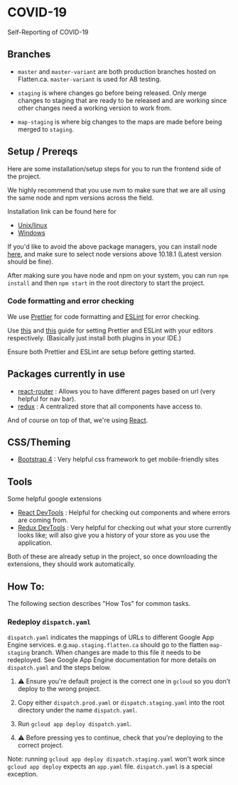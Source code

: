# COVID-19

Self-Reporting of COVID-19

## Branches

- `master` and `master-variant` are both production branches hosted on Flatten.ca. `master-variant` is used for AB testing.

- `staging` is where changes go before being released.
  Only merge changes to staging that are ready to be released and are working since other changes need a working version to work from.

- `map-staging` is where big changes to the maps are made before being merged to `staging`.

## Setup / Prereqs

Here are some installation/setup steps for you to run the frontend side of the project.

We highly recommend that you use nvm to make sure that we are all using the same node and npm versions across the field.

Installation link can be found here for

- [Unix/linux](https://github.com/nvm-sh/nvm)
- [Windows](https://github.com/coreybutler/nvm-windows)

If you'd like to avoid the above package managers, you can install node [here](https://nodejs.org/en/download/releases/), and make sure to select node versions above 10.18.1 (Latest version should be fine).

After making sure you have node and npm on your system, you can run `npm install` and then `npm start` in the root directory to start the project.

### Code formatting and error checking

We use [Prettier](https://prettier.io/) for code formatting and [ESLint](https://eslint.org/) for error checking.

Use [this](https://prettier.io/docs/en/editors.html) and [this](https://eslint.org/docs/user-guide/integrations) guide for setting Prettier and ESLint with your editors respectively. (Basically just install both plugins in your IDE.)

Ensure both Prettier and ESLint are setup before getting started.

## Packages currently in use

- [react-router](https://reacttraining.com/react-router/web/guides/quick-start) : Allows you to have different pages based on url (very helpful for nav bar).
- [redux](https://redux.js.org/) : A centralized store that all components have access to.

And of course on top of that, we're using [React](https://reactjs.org/).

## CSS/Theming

- [Bootstrap 4](https://getbootstrap.com/docs/4.4/getting-started/introduction/) : Very helpful css framework to get mobile-friendly sites

## Tools

Some helpful google extensions

- [React DevTools](https://chrome.google.com/webstore/detail/react-developer-tools/fmkadmapgofadopljbjfkapdkoienihi?hl=en) : Helpful for checking out components and where errors are coming from.
- [Redux DevTools](https://chrome.google.com/webstore/detail/redux-devtools/lmhkpmbekcpmknklioeibfkpmmfibljd?hl=en) : Very helpful for checking out what your store currently looks like; will also give you a history of your store as you use the application.

Both of these are already setup in the project, so once downloading the extensions, they should work automatically.

## How To:

The following section describes "How Tos" for common tasks.

### Redeploy `dispatch.yaml`

`dispatch.yaml` indicates the mappings of URLs to different Google App Engine services.
e.g.`map.staging.flatten.ca` should go to the flatten `map-staging` branch.
When changes are made to this file it needs to be redeployed.
See Google App Engine documentation for more details on `dispatch.yaml` and the steps below.

1. :warning: Ensure you're default project is the correct one in `gcloud` so you don't deploy to the wrong project.

2. Copy either `dispatch.prod.yaml` or `dispatch.staging.yaml` into the root directory under the name `dispatch.yaml`.
3. Run `gcloud app deploy dispatch.yaml`.
4. :warning: Before pressing yes to continue, check that you're deploying to the correct project.

Note: running `gcloud app deploy dispatch.staging.yaml` won't work since `gcloud app deploy` expects an `app.yaml` file. `dispatch.yaml` is a special exception.
